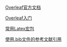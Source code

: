 [Overleaf官方文档](https://cn.overleaf.com/learn)

[Overleaf入门](https://blog.csdn.net/ayaishere_/article/details/123332393)

[常用Latex宏包](https://blog.csdn.net/qq_37556330/article/details/106190148)

[使用.bib文件的参考文献引用](https://blog.csdn.net/qq_35831906/article/details/132767074)

